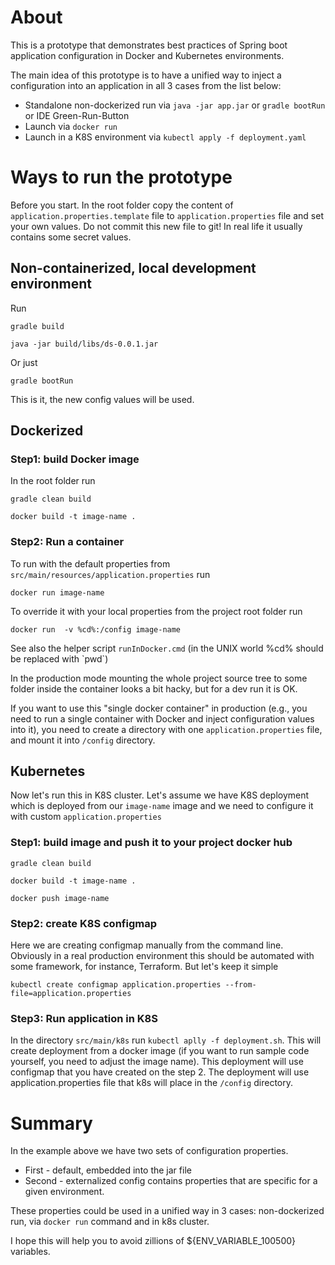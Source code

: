 # About 

This is a prototype that demonstrates best 
practices of Spring boot application configuration in 
Docker and Kubernetes environments. 

The main idea of this prototype is to have a unified way to inject a configuration into an application in all 3 
cases from the list below:
 - Standalone non-dockerized run via `java -jar app.jar` or `gradle bootRun` or IDE Green-Run-Button
 - Launch via `docker run` 
 - Launch in a K8S environment via `kubectl apply -f deployment.yaml` 
 

# Ways to run the prototype

Before you start. In the root folder copy the content of `application.properties.template` file 
to `application.properties` file and set your own values. 
Do not commit this new file to git! In real life it usually contains some secret values.

## Non-containerized, local development environment

Run 

`gradle build`

`java -jar build/libs/ds-0.0.1.jar` 

Or just 

`gradle bootRun`

This is it, the new config values will be used.

## Dockerized

### Step1: build Docker image 

In the root folder run

`gradle clean build` 

`docker build -t image-name .`

### Step2: Run a container

To run with the default properties from `src/main/resources/application.properties` run

`docker run image-name` 

To override it with your local properties from the project root folder run 

`docker run  -v %cd%:/config image-name` 

See also the helper script `runInDocker.cmd` (in the UNIX world %cd% should be replaced with \`pwd`) 

In the production mode mounting the whole project source tree to some folder inside the container looks a bit hacky, but for a dev run it is OK. 

If you want to use this "single docker container" in production 
(e.g., you need to run a single container with Docker and inject configuration values into it),
you need to create a directory with one `application.properties` file, and mount it into `/config` directory. 

## Kubernetes

Now let's run this in K8S cluster. 
Let's assume we have K8S deployment which is deployed from our `image-name` image 
and we need to configure it with custom `application.properties`

### Step1: build image and push it to your project docker hub

`gradle clean build` 

`docker build -t image-name .`

`docker push image-name`

### Step2: create K8S configmap

Here we are creating configmap manually from the command line. 
Obviously in a real production environment this should be automated 
with some framework, for instance, Terraform. But let's keep it simple

`kubectl create configmap application.properties --from-file=application.properties`   

### Step3: Run application in K8S

In the directory `src/main/k8s` run `kubectl aplly -f deployment.sh`. This will create deployment from a docker image 
(if you want to run sample code yourself, you need to adjust the image name). This deployment will use configmap 
that you have created on the step 2. The deployment will use application.properties file that k8s will place in 
the `/config` directory. 

# Summary

In the example above we have two sets of configuration properties.

 - First - default, embedded into the jar file
 - Second - externalized config contains properties that are specific for a given environment. 
 
 These properties could be used in a unified way in 3 cases: non-dockerized run, 
 via `docker run` command and in k8s cluster.  
 
I hope this will help you to avoid zillions of ${ENV_VARIABLE_100500} variables. 